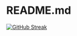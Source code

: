 # README.md

[![GitHub Streak](http://github-readme-streak-stats.herokuapp.com?user=KyeongSeop&theme=merko&date_format=%5BY.%5Dn.j&locale=ko)](https://git.io/streak-stats)

